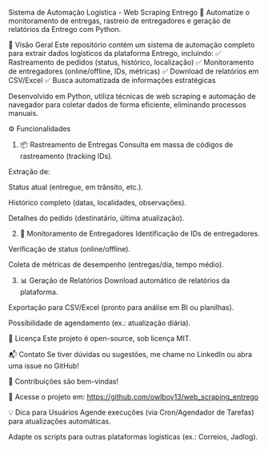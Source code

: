 Sistema de Automação Logística - Web Scraping Entrego
🚀 Automatize o monitoramento de entregas, rastreio de entregadores e geração de relatórios da Entrego com Python.

📌 Visão Geral
Este repositório contém um sistema de automação completo para extrair dados logísticos da plataforma Entrego, incluindo:
✅ Rastreamento de pedidos (status, histórico, localização)
✅ Monitoramento de entregadores (online/offline, IDs, métricas)
✅ Download de relatórios em CSV/Excel
✅ Busca automatizada de informações estratégicas

Desenvolvido em Python, utiliza técnicas de web scraping e automação de navegador para coletar dados de forma eficiente, eliminando processos manuais.

⚙️ Funcionalidades
1. 📦 Rastreamento de Entregas
Consulta em massa de códigos de rastreamento (tracking IDs).

Extração de:

Status atual (entregue, em trânsito, etc.).

Histórico completo (datas, localidades, observações).

Detalhes do pedido (destinatário, última atualização).

2. 🛵 Monitoramento de Entregadores
Identificação de IDs de entregadores.

Verificação de status (online/offline).

Coleta de métricas de desempenho (entregas/dia, tempo médio).

3. 📊 Geração de Relatórios
Download automático de relatórios da plataforma.

Exportação para CSV/Excel (pronto para análise em BI ou planilhas).

Possibilidade de agendamento (ex.: atualização diária).

📄 Licença
Este projeto é open-source, sob licença MIT.

📬 Contato
Se tiver dúvidas ou sugestões, me chame no LinkedIn ou abra uma issue no GitHub!

🌟 Contribuições são bem-vindas!

🔗 Acesse o projeto em: https://github.com/owlboy13/web_scraping_entrego

💡 Dica para Usuários
Agende execuções (via Cron/Agendador de Tarefas) para atualizações automáticas.

Adapte os scripts para outras plataformas logísticas (ex.: Correios, Jadlog).
